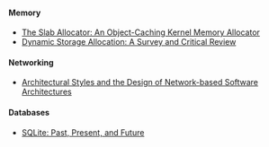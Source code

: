#### Memory

- [The Slab Allocator: An Object-Caching Kernel Memory Allocator](https://people.eecs.berkeley.edu/~kubitron/courses/cs194-24-S14/hand-outs/bonwick_slab.pdf)
- [Dynamic Storage Allocation: A Survey and Critical Review](https://users.cs.northwestern.edu/~pdinda/ics-s05/doc/dsa.pdf)

#### Networking

- [Architectural Styles and the Design of Network-based Software Architectures](https://www.ics.uci.edu/~fielding/pubs/dissertation/fielding_dissertation.pdf)

#### Databases

- [SQLite: Past, Present, and Future](https://www.vldb.org/pvldb/vol15/p3535-gaffney.pdf)